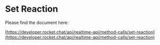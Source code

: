 # Set Reaction

Please find the document here: 

[https://developer.rocket.chat/api/realtime-api/method-calls/set-reaction](https://developer.rocket.chat/api/realtime-api/method-calls/set-reaction)

